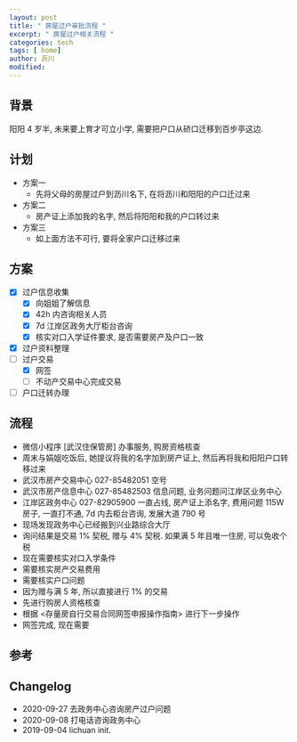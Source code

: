```yaml
---
layout: post
title: " 房屋过户审批流程 "
excerpt: " 房屋过户相关流程 "
categories: tech
tags: [ home]
author: 沥川
modified:
---
```

## 背景

阳阳 4 岁半, 未来要上育才可立小学, 需要把户口从硚口迁移到百步亭这边. 

## 计划

- 方案一
    - 先将父母的房屋过户到沥川名下, 在将沥川和阳阳的户口迁过来
- 方案二
    - 房产证上添加我的名字, 然后将阳阳和我的户口转过来
- 方案三
    - 如上面方法不可行, 要将全家户口迁移过来

## 方案

- [x] 过户信息收集
    - [x] 向姐姐了解信息
    - [x] 42h 内咨询相关人员
    - [x] 7d 江岸区政务大厅柜台咨询
    - [x] 核实对口入学证件要求, 是否需要房产及户口一致
- [x] 过户资料整理
- [ ] 过户交易
    - [x] 网签
    - [ ] 不动产交易中心完成交易
- [ ] 户口迁转办理

## 流程
- 微信小程序 [武汉住保管房] 办事服务, 购房资格核查
- 周末与娟姐吃饭后, 她提议将我的名字加到房产证上, 然后再将我和阳阳户口转移过来
- 武汉市房产交易中心 027-85482051 空号
- 武汉市房产信息中心 027-85482503 信息问题, 业务问题问江岸区业务中心
- 江岸区政务中心 027-82905900 一直占线, 房产证上添名字, 费用问题 115W 房子, 一直打不通, 7d 内去柜台咨询, 发展大道 790 号
- 现场发现政务中心已经搬到兴业路综合大厅
- 询问结果是交易 1% 契税, 赠与 4% 契税. 如果满 5 年且唯一住房, 可以免收个税
- 现在需要核实对口入学条件
- 需要核实房产交易费用
- 需要核实户口问题
- 因为赠与满 5 年, 所以直接进行 1% 的交易
- 先进行购房人资格核查
- 根据 <存量房自行交易合同网签申报操作指南> 进行下一步操作
- 网签完成, 现在需要

## 参考

## Changelog
- 2020-09-27 去政务中心咨询房产过户问题
- 2020-09-08 打电话咨询政务中心
- 2019-09-04 lichuan init.
